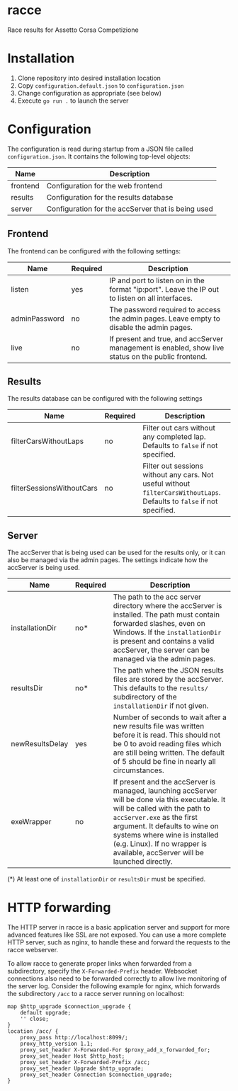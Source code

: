 # racce
Race results for Assetto Corsa Competizione

# Installation
1. Clone repository into desired installation location
2. Copy `configuration.default.json` to `configuration.json`
3. Change configuration as appropriate (see below)
4. Execute `go run .` to launch the server

# Configuration
The configuration is read during startup from a JSON file called `configuration.json`. It contains the following top-level objects:

| Name     | Description                                        |
|----------|----------------------------------------------------|
| frontend | Configuration for the web frontend                 |
| results  | Configuration for the results database             |
| server   | Configuration for the accServer that is being used |

## Frontend

The frontend can be configured with the following settings:

| Name          | Required | Description                                                                                        |
|---------------|----------|----------------------------------------------------------------------------------------------------|
| listen        | yes      | IP and port to listen on in the format "ip:port". Leave the IP out to listen on all interfaces.    |
| adminPassword | no       | The password required to access the admin pages. Leave empty to disable the admin pages.           |
| live          | no       | If present and true, and accServer management is enabled, show live status on the public frontend. |

## Results

The results database can be configured with the following settings

| Name                      | Required | Description                                                                                                             |
|---------------------------|----------|-------------------------------------------------------------------------------------------------------------------------|
| filterCarsWithoutLaps     | no       | Filter out cars without any completed lap. Defaults to `false` if not specified.                                        |
| filterSessionsWithoutCars | no       | Filter out sessions without any cars. Not useful without `filterCarsWithoutLaps`. Defaults to `false` if not specified. |

## Server

The accServer that is being used can be used for the results only, or it can also be managed via the admin pages. The settings indicate how the accServer is being used.

| Name            | Required | Description |
|-----------------|----------|-------------------------------------------------------------------------------------------------|
| installationDir | no*      | The path to the acc server directory where the accServer is installed. The path must contain forwarded slashes, even on Windows. If the `installationDir` is present and contains a valid accServer, the server can be managed via the admin pages. |
| resultsDir      | no*      | The path where the JSON results files are stored by the accServer. This defaults to the `results/` subdirectory of the `installationDir` if not given. |
| newResultsDelay | yes      | Number of seconds to wait after a new results file was written before it is read. This should not be 0 to avoid reading files which are still being written. The default of 5 should be fine in nearly all circumstances. |
| exeWrapper      | no       | If present and the accServer is managed, launching accServer will be done via this executable. It will be called with the path to `accServer.exe` as the first argument. It defaults to wine on systems where wine is installed (e.g. Linux). If no wrapper is available, accServer will be launched directly. |

(*) At least one of `installationDir` or `resultsDir` must be specified.

# HTTP forwarding

The HTTP server in racce is a basic application server and support for more advanced features like SSL are not exposed. You can use a more complete HTTP server, such as nginx, to handle these and forward the requests to the racce webserver.

To allow racce to generate proper links when forwarded from a subdirectory, specify the `X-Forwarded-Prefix` header. Websocket connections also need to be forwarded correctly to allow live monitoring of the server log. Consider the following example for nginx, which forwards the subdirectory `/acc` to a racce server running on localhost:

    map $http_upgrade $connection_upgrade {
        default upgrade;
        '' close;
    }
    location /acc/ {
        proxy_pass http://localhost:8099/;
        proxy_http_version 1.1;
        proxy_set_header X-Forwarded-For $proxy_add_x_forwarded_for;
        proxy_set_header Host $http_host;
        proxy_set_header X-Forwarded-Prefix /acc;
        proxy_set_header Upgrade $http_upgrade;
        proxy_set_header Connection $connection_upgrade;
    }
